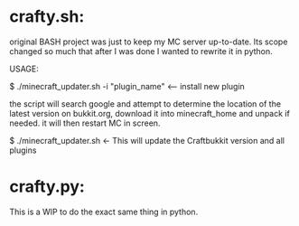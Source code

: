 crafty.sh:
=========

original BASH project was just to keep my MC server up-to-date. Its scope changed so much that after I was done I wanted to rewrite it in python. 

USAGE:
 
$ ./minecraft_updater.sh -i "plugin_name"  <-- install new plugin

the script will search google and attempt to determine the location of the latest version on bukkit.org, download it into minecraft_home and unpack if needed. it will then restart MC in screen.

$ ./minecraft_updater.sh   <- This will update the Craftbukkit version and all plugins


crafty.py:
=========

This is a WIP to do the exact same thing in python.

